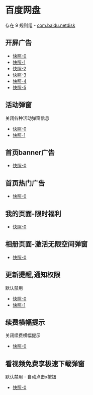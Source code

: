 # 百度网盘

存在 9 规则组 - [com.baidu.netdisk](/src/apps/com.baidu.netdisk.ts)

## 开屏广告

- [快照-0](https://gkd-kit.gitee.io/import/12472597)
- [快照-1](https://i.gkd.li/import/12877626)
- [快照-2](https://i.gkd.li/import/12988458)
- [快照-3](https://gkd-kit.gitee.io/import/12648924)
- [快照-4](https://gkd-kit.gitee.io/import/12706553)
- [快照-5](https://gkd-kit.gitee.io/import/12865287)

## 活动弹窗

关闭各种活动弹窗信息

- [快照-0](https://gkd-kit.gitee.io/import/12642505)
- [快照-1](https://gkd-kit.gitee.io/import/12923937)

## 首页banner广告

- [快照-0](https://gkd-kit.gitee.io/import/12706544)

## 首页热门广告

- [快照-0](https://gkd-kit.gitee.io/import/12706544)

## 我的页面-限时福利

- [快照-0](https://gkd-kit.gitee.io/import/12706549)

## 相册页面-激活无限空间弹窗

- [快照-0](https://gkd-kit.gitee.io/import/12648987)

## 更新提醒,通知权限

默认禁用

- [快照-0](https://gkd-kit.gitee.io/import/12863984)
- [快照-1](https://gkd-kit.gitee.io/import/12923936)

## 续费横幅提示

关闭续费横幅提示

- [快照-0](https://gkd-kit.gitee.io/import/12924036)

## 看视频免费享极速下载弹窗

默认禁用 - 自动点击x按钮

- [快照-0](https://i.gkd.li/import/12783106)
